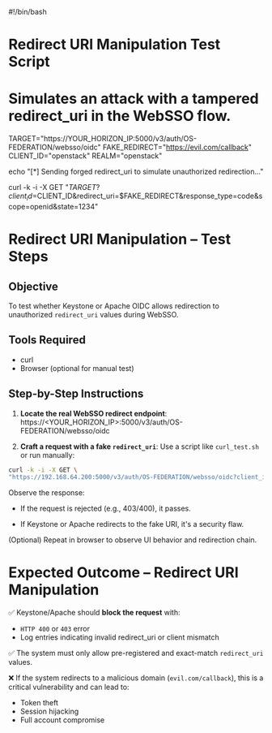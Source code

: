 #!/bin/bash

# Redirect URI Manipulation Test Script
# Simulates an attack with a tampered redirect_uri in the WebSSO flow.

TARGET="https://YOUR_HORIZON_IP:5000/v3/auth/OS-FEDERATION/websso/oidc"
FAKE_REDIRECT="https://evil.com/callback"
CLIENT_ID="openstack"
REALM="openstack"

echo "[*] Sending forged redirect_uri to simulate unauthorized redirection..."

curl -k -i -X GET "$TARGET?client_id=$CLIENT_ID&redirect_uri=$FAKE_REDIRECT&response_type=code&scope=openid&state=1234"

# Redirect URI Manipulation – Test Steps

## Objective
To test whether Keystone or Apache OIDC allows redirection to unauthorized `redirect_uri` values during WebSSO.

## Tools Required
- curl
- Browser (optional for manual test)

## Step-by-Step Instructions

1. **Locate the real WebSSO redirect endpoint**:
https://<YOUR_HORIZON_IP>:5000/v3/auth/OS-FEDERATION/websso/oidc


2. **Craft a request with a fake `redirect_uri`**:
Use a script like `curl_test.sh` or run manually:
```bash
curl -k -i -X GET \
"https://192.168.64.200:5000/v3/auth/OS-FEDERATION/websso/oidc?client_id=openstack&redirect_uri=https://evil.com/callback&response_type=code&scope=openid"
```

Observe the response:

- If the request is rejected (e.g., 403/400), it passes.

- If Keystone or Apache redirects to the fake URI, it's a security flaw.

(Optional) Repeat in browser to observe UI behavior and redirection chain.

# Expected Outcome – Redirect URI Manipulation

✅ Keystone/Apache should **block the request** with:
- `HTTP 400` or `403` error
- Log entries indicating invalid redirect_uri or client mismatch

✅ The system must only allow pre-registered and exact-match `redirect_uri` values.

❌ If the system redirects to a malicious domain (`evil.com/callback`), this is a critical vulnerability and can lead to:
- Token theft
- Session hijacking
- Full account compromise


